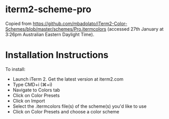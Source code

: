 # iterm2-scheme-pro
Copied from https://github.com/mbadolato/iTerm2-Color-Schemes/blob/master/schemes/Pro.itermcolors (accessed 27th January at 3:26pm Australian Eastern Daylight Time).

# Installation Instructions

To install:

* Launch iTerm 2. Get the latest version at iterm2.com
* Type CMD+i (⌘+i)
* Navigate to Colors tab
* Click on Color Presets
* Click on Import
* Select the .itermcolors file(s) of the scheme(s) you'd like to use
* Click on Color Presets and choose a color scheme
